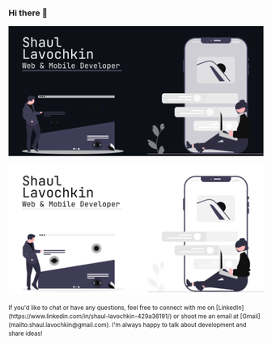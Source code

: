 ### Hi there 👋


![Dark Banner](./dark.svg#gh-dark-mode-only)  

![Light Banner](./light.svg#gh-light-mode-only)  



<small>
If you'd like to chat or have any questions, feel free to connect with me on [LinkedIn](https://www.linkedin.com/in/shaul-lavochkin-429a36191/) or shoot me an email at [Gmail](mailto:shaul.lavochkin@gmail.com). I'm always happy to talk about development and share ideas!
<small/>


